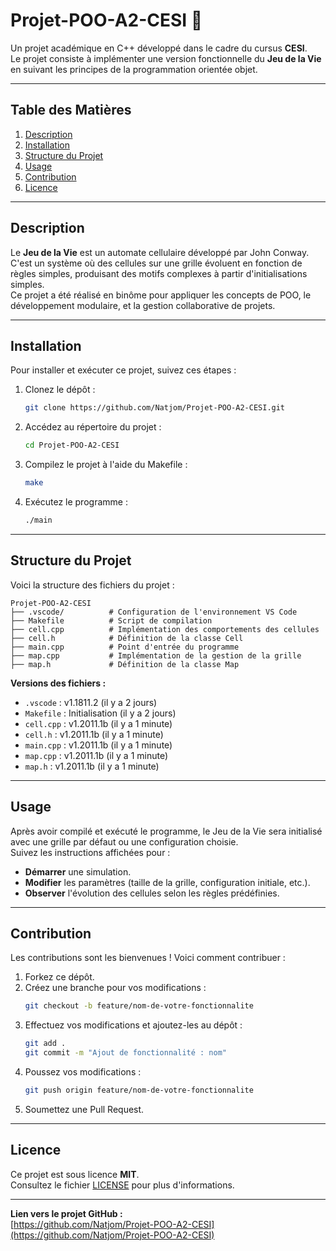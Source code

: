 # Projet-POO-A2-CESI 🧩

Un projet académique en C++ développé dans le cadre du cursus **CESI**.  
Le projet consiste à implémenter une version fonctionnelle du **Jeu de la Vie** en suivant les principes de la programmation orientée objet.

---

## Table des Matières

1. [Description](#description)  
2. [Installation](#installation)  
3. [Structure du Projet](#structure-du-projet)  
4. [Usage](#usage)  
5. [Contribution](#contribution)  
6. [Licence](#licence)

---

## Description

Le **Jeu de la Vie** est un automate cellulaire développé par John Conway. C'est un système où des cellules sur une grille évoluent en fonction de règles simples, produisant des motifs complexes à partir d'initialisations simples.  
Ce projet a été réalisé en binôme pour appliquer les concepts de POO, le développement modulaire, et la gestion collaborative de projets.

---

## Installation

Pour installer et exécuter ce projet, suivez ces étapes :

1. Clonez le dépôt :
   ```bash
   git clone https://github.com/Natjom/Projet-POO-A2-CESI.git
   ```

2. Accédez au répertoire du projet :
   ```bash
   cd Projet-POO-A2-CESI
   ```

3. Compilez le projet à l'aide du Makefile :
   ```bash
   make
   ```

4. Exécutez le programme :
   ```bash
   ./main
   ```

---

## Structure du Projet

Voici la structure des fichiers du projet :

```
Projet-POO-A2-CESI
├── .vscode/          # Configuration de l'environnement VS Code
├── Makefile          # Script de compilation
├── cell.cpp          # Implémentation des comportements des cellules
├── cell.h            # Définition de la classe Cell
├── main.cpp          # Point d'entrée du programme
├── map.cpp           # Implémentation de la gestion de la grille
├── map.h             # Définition de la classe Map
```

**Versions des fichiers :**
- `.vscode` : v1.1811.2 (il y a 2 jours)  
- `Makefile` : Initialisation (il y a 2 jours)  
- `cell.cpp` : v1.2011.1b (il y a 1 minute)  
- `cell.h` : v1.2011.1b (il y a 1 minute)  
- `main.cpp` : v1.2011.1b (il y a 1 minute)  
- `map.cpp` : v1.2011.1b (il y a 1 minute)  
- `map.h` : v1.2011.1b (il y a 1 minute)  

---

## Usage

Après avoir compilé et exécuté le programme, le Jeu de la Vie sera initialisé avec une grille par défaut ou une configuration choisie.  
Suivez les instructions affichées pour :  

- **Démarrer** une simulation.  
- **Modifier** les paramètres (taille de la grille, configuration initiale, etc.).  
- **Observer** l'évolution des cellules selon les règles prédéfinies.  

---

## Contribution

Les contributions sont les bienvenues ! Voici comment contribuer :  

1. Forkez ce dépôt.  
2. Créez une branche pour vos modifications :  
   ```bash
   git checkout -b feature/nom-de-votre-fonctionnalite
   ```  
3. Effectuez vos modifications et ajoutez-les au dépôt :  
   ```bash
   git add .  
   git commit -m "Ajout de fonctionnalité : nom"  
   ```  
4. Poussez vos modifications :  
   ```bash
   git push origin feature/nom-de-votre-fonctionnalite
   ```  
5. Soumettez une Pull Request.  

---

## Licence

Ce projet est sous licence **MIT**.  
Consultez le fichier [LICENSE](LICENSE) pour plus d'informations.  

---

**Lien vers le projet GitHub :**  
[https://github.com/Natjom/Projet-POO-A2-CESI](https://github.com/Natjom/Projet-POO-A2-CESI)
